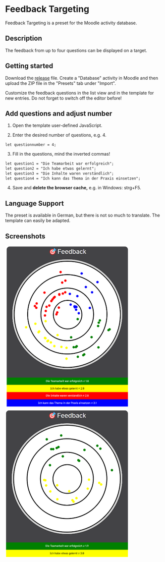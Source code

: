 # Feedback Targeting

Feedback Targeting is a preset for the Moodle activity database.

## Description

The feedback from up to four questions can be displayed on a target.

## Getting started

Download the [release](https://github.com/fdagner/feedback-targeting__moodle-database-preset/releases) file. Create a "Database" activity in Moodle and then upload the ZIP file in the "Presets" tab under "Import".

Customize the feedback questions in the list view and in the template for new entries. Do not forget to switch off the editor before!

## Add questions and adjust number

1. Open the template user-defined JavaScript.

2. Enter the desired number of questions, e.g. 4.
```
let questionnumber = 4;
```

3. Fill in the questions, mind the inverted commas! 
```
let question1 = "Die Teamarbeit war erfolgreich";
let question2 = "Ich habe etwas gelernt";
let question3 = "Die Inhalte waren verständlich";
let question4 = "Ich kann das Thema in der Praxis einsetzen";
```
4. Save and **delete the browser cache,** e.g. in Windows: strg+F5.

## Language Support

The preset is available in German, but there is not so much to translate. The template can easily be adapted.

## Screenshots

<img width="400" alt="list view" src="/screenshots/listenansicht.png">
<img width="400" alt="list view" src="/screenshots/listenansicht2.png">
